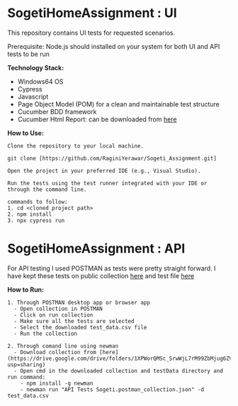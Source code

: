 # SogetiHomeAssignment : UI
This repository contains UI tests for requested scenarios.

Prerequisite: Node.js should installed on your system for both UI and API tests to be run

**Technology Stack:**
- Windows64 OS
- Cypress
- Javascript
- Page Object Model (POM) for a clean and maintainable test structure
- Cucumber BDD framework
- Cucumber Html Report: can be downloaded from [here](https://drive.google.com/drive/folders/1iScmpYimCYOReW6HA7baktqCGgoV_tl-?usp=sharing)

**How to Use:**

    Clone the repository to your local machine.

    git clone [https://github.com/RaginiYerawar/Sogeti_Assignment.git]

    Open the project in your preferred IDE (e.g., Visual Studio).

    Run the tests using the test runner integrated with your IDE or through the command line. 

    commands to follow:
    1. cd <cloned project path>
    2. npm install
    3. npx cypress run

# SogetiHomeAssignment : API
For API testing I used POSTMAN as tests were pretty straight forward.
I have kept these tests on public collection [here](https://www.postman.com/raginiyerawar/workspace/public-workspace-raginiyerawar/collection/12711521-45a134c6-df09-4133-bcb6-7dfb2fcb3910?action=share&creator=12711521)
and test file [here](https://drive.google.com/drive/folders/1XPWorQMSc_SrwWjL7rM99ZbMjug6ZVuq?usp=sharing)

**How to Run:**

    1. Through POSTMAN desktop app or browser app
      - Open collection in POSTMAN
      - Click on run collection
      - Make sure all the tests are selected
      - Select the downloaded test_data.csv file
      - Run the collection

    2. Through comand line using newman
      - Download collection from [here](https://drive.google.com/drive/folders/1XPWorQMSc_SrwWjL7rM99ZbMjug6ZVuq?usp=sharing)
      - Open cmd in the downloaded collection and testData directory and run command:
        - npm install -g newman
        - newman run "API Tests Sogeti.postman_collection.json" -d test_data.csv

